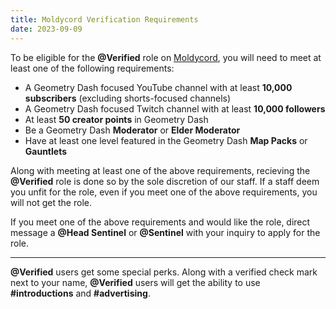 ```yaml
---
title: Moldycord Verification Requirements
date: 2023-09-09
---
```


To be eligible for the **@Verified** role on [Moldycord](https://moldygd.com/discord), you will need to meet at least one of the following requirements:

- A Geometry Dash focused YouTube channel with at least **10,000 subscribers** (excluding shorts-focused channels)
- A Geometry Dash focused Twitch channel with at least **10,000 followers**
- At least **50 creator points** in Geometry Dash
- Be a Geometry Dash **Moderator** or **Elder Moderator**
- Have at least one level featured in the Geometry Dash **Map Packs** or **Gauntlets**

Along with meeting at least one of the above requirements, recieving the **@Verified** role is done so by the sole discretion of our staff. If a staff deem you unfit for the role, even if you meet one of the above requirements, you will not get the role.

If you meet one of the above requirements and would like the role, direct message a **@Head Sentinel** or **@Sentinel** with your inquiry to apply for the role.

---

**@Verified** users get some special perks. Along with a verified check mark next to your name, **@Verified** users will get the ability to use **#introductions** and **#advertising**.